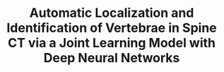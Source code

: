 ---
title: "Automatic Localization and Identification of Vertebrae in Spine CT via a Joint Learning Model with Deep Neural Networks"
authors: "**Hao Chen**, Chiyao Shen, Jing Qin, Dong Ni, Lin Shi, Jack C. Y. Cheng, Pheng-Ann Heng" 
pub_date: "2015-11-18"
image: "/static/img/pub/2015_jcnn.png" 
doi: "10.1007/978-3-319-24553-9_63"
conf:
  - name: "MICCAI 2015"
    url: "https://link.springer.com/chapter/10.1007/978-3-319-24553-9_63"
---